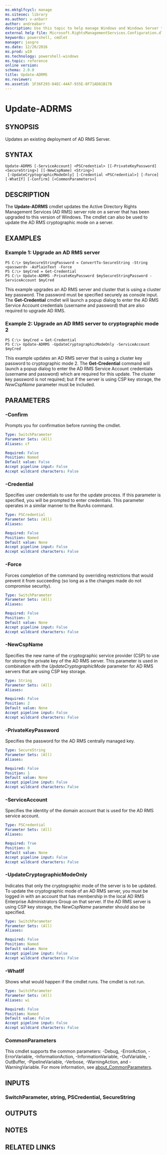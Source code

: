 ```yaml
---
ms.mktglfcycl: manage
ms.sitesec: library
ms.author: v-anbarr
author: andreabarr
description: Use this topic to help manage Windows and Windows Server technologies with Windows PowerShell.
external help file: Microsoft.RightsManagementServices.Configuration.dll-Help.xml
keywords: powershell, cmdlet
manager: jasgro
ms.date: 12/20/2016
ms.prod: w10
ms.technology: powershell-windows
ms.topic: reference
online version: 
schema: 2.0.0
title: Update-ADRMS
ms.reviewer:
ms.assetid: 1F36F293-04EC-44A7-935E-8F71AD81B178
---
```


# Update-ADRMS

## SYNOPSIS
Updates an existing deployment of AD RMS Server.

## SYNTAX

```
Update-ADRMS [-ServiceAccount] <PSCredential> [[-PrivateKeyPassword] <SecureString>] [[-NewCspName] <String>]
 [-UpdateCryptographicModeOnly] [-Credential <PSCredential>] [-Force] [-WhatIf] [-Confirm] [<CommonParameters>]
```

## DESCRIPTION
The **Update-ADRMS** cmdlet updates the Active Directory Rights Management Services (AD RMS) server role on a server that has been upgraded to this version of Windows.
The cmdlet can also be used to update the AD RMS cryptographic mode on a server.

## EXAMPLES

### Example 1: Upgrade an AD RMS server
```
PS C:\> $mySecureStringPassword = ConvertTo-SecureString -String <password> -AsPlainText -Force
PS C:\> $myCred = Get-Credential
PS C:\> Update-ADRMS -PrivateKeyPassword $mySecureStringPassword -ServiceAccount $myCred
```

This example upgrades an AD RMS server and cluster that is using a cluster key password.
The password must be specified securely as console input.
The **Get-Credential** cmdlet will launch a popup dialog to enter the AD RMS Service Account credentials (username and password) that are also required to upgrade AD RMS.

### Example 2: Upgrade an AD RMS server to cryptographic mode 2
```
PS C:\> $myCred = Get-Credential
PS C:\> Update-ADRMS -UpdateCryptographicModeOnly -ServiceAccount $myCred
```

This example updates an AD RMS server that is using a cluster key password to cryptographic mode 2.
The **Get-Credential** command will launch a popup dialog to enter the AD RMS Service Account credentials (username and password) which are required for this update.
The cluster key password is not required; but if the server is using CSP key storage, the *NewCspName* parameter must be included.

## PARAMETERS

### -Confirm
Prompts you for confirmation before running the cmdlet.

```yaml
Type: SwitchParameter
Parameter Sets: (All)
Aliases: cf

Required: False
Position: Named
Default value: False
Accept pipeline input: False
Accept wildcard characters: False
```

### -Credential
Specifies user credentials to use for the update process.
If this parameter is specified, you will be prompted to enter credentials.
This parameter operates in a similar manner to the RunAs command.

```yaml
Type: PSCredential
Parameter Sets: (All)
Aliases: 

Required: False
Position: Named
Default value: None
Accept pipeline input: False
Accept wildcard characters: False
```

### -Force
Forces completion of the command by overriding restrictions that would prevent it from succeeding (so long as a the changes made do not compromise security).

```yaml
Type: SwitchParameter
Parameter Sets: (All)
Aliases: 

Required: False
Position: 3
Default value: None
Accept pipeline input: False
Accept wildcard characters: False
```

### -NewCspName
Specifies the new name of the cryptographic service provider (CSP) to use for storing the private key of the AD RMS server.
This parameter is used in combination with the *UpdateCryptographicMode* parameter for AD RMS servers that are using CSP key storage.

```yaml
Type: String
Parameter Sets: (All)
Aliases: 

Required: False
Position: 2
Default value: None
Accept pipeline input: False
Accept wildcard characters: False
```

### -PrivateKeyPassword
Specifies the password for the AD RMS centrally managed key.

```yaml
Type: SecureString
Parameter Sets: (All)
Aliases: 

Required: False
Position: 1
Default value: None
Accept pipeline input: False
Accept wildcard characters: False
```

### -ServiceAccount
Specifies the identity of the domain account that is used for the AD RMS service account.

```yaml
Type: PSCredential
Parameter Sets: (All)
Aliases: 

Required: True
Position: 0
Default value: None
Accept pipeline input: False
Accept wildcard characters: False
```

### -UpdateCryptographicModeOnly
Indicates that only the cryptographic mode of the server is to be updated.
To update the cryptographic mode of an AD RMS server, you must be logged in with an account that has membership in the local AD RMS Enterprise Administrators Group on that server.
If the AD RMS server is using CSP key storage, the *NewCspName* parameter should also be specified.

```yaml
Type: SwitchParameter
Parameter Sets: (All)
Aliases: 

Required: False
Position: Named
Default value: None
Accept pipeline input: False
Accept wildcard characters: False
```

### -WhatIf
Shows what would happen if the cmdlet runs.
The cmdlet is not run.

```yaml
Type: SwitchParameter
Parameter Sets: (All)
Aliases: wi

Required: False
Position: Named
Default value: False
Accept pipeline input: False
Accept wildcard characters: False
```

### CommonParameters
This cmdlet supports the common parameters: -Debug, -ErrorAction, -ErrorVariable, -InformationAction, -InformationVariable, -OutVariable, -OutBuffer, -PipelineVariable, -Verbose, -WarningAction, and -WarningVariable. For more information, see [about_CommonParameters](http://go.microsoft.com/fwlink/?LinkID=113216).

## INPUTS

### SwitchParameter, string, PSCredential, SecureString

## OUTPUTS

## NOTES

## RELATED LINKS

